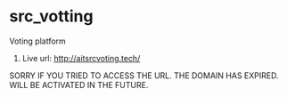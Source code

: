 # src_votting
Voting platform

1. Live url: http://aitsrcvoting.tech/

SORRY IF YOU TRIED TO ACCESS THE URL.
THE DOMAIN HAS EXPIRED. WILL BE ACTIVATED IN THE FUTURE. 
